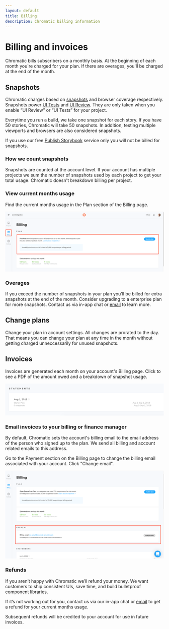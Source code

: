 ```yaml
---
layout: default
title: Billing
description: Chromatic billing information
---
```


# Billing and invoices

Chromatic bills subscribers on a monthly basis. At the beginning of each month you're charged for your plan. If there are overages, you'll be charged at the end of the month.

## Snapshots

Chromatic charges based on [snapshots](snapshots) and browser coverage respectively. Snapshots power [UI Tests](tests) and [UI Review](review). They are only taken when you enable “UI Review” or “UI Tests” for your project.

Everytime you run a build, we take one snapshot for each story. If you have 50 stories, Chromatic will take 50 snapshots. In addition, testing multiple viewports and browsers are also considered snapshots.

<div class="aside">

If you use our free [Publish Storybook](setup) service only you will not be billed for snapshots.

</div>

### How we count snapshots

Snapshots are counted at the account level. If your account has multiple projects we sum the number of snapshots used by each project to get your total usage. Chromatic doesn't breakdown billing per project.

### View current months usage

Find the current months usage in the Plan section of the Billing page.

![Chromatic monthly snapshots used](img/article-view-snapshots-billing-screen.png)

### Overages

If you exceed the number of snapshots in your plan you’ll be billed for extra snapshots at the end of the month. Consider upgrading to a enterprise plan for more snapshots. Contact us via in-app chat or <a href="mailto:support@chromatic.com?Subject=Custom%20plan">email</a>
to learn more.

## Change plans

Change your plan in account settings. All changes are prorated to the day. That means you can change your plan at any time in the month without getting charged unneccessarily for unused snapshots.

## Invoices

Invoices are generated each month on your account's Billing page. Click to see a PDF of the amount owed and a breakdown of snapshot usage.

![Chromatic invoice statement](img/articles-chromatic-invoice-view-statements.png)

### Email invoices to your billing or finance manager

By default, Chromatic sets the account's billing email to the email address of the person who signed up to the plan. We send all billing and account related emails to this address.

Go to the Payment section on the Billing page to change the billing email associated with your account. Click "Change email".

![Chromatic billing](img/articles-chromatic-change-billing-email-billscreen.png)

### Refunds

If you aren’t happy with Chromatic we’ll refund your money. We want customers to ship consistent UIs, save time, and build bulletproof component libraries.

If it’s not working out for you, contact us via our in-app chat or [email](mailto:support@chromatic.com) to get a refund for your current months usage.

Subsequent refunds will be credited to your account for use in future invoices.

